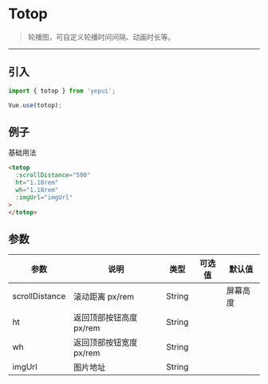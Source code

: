 # Totop

> 轮播图，可自定义轮播时间间隔、动画时长等。

-------------

## 引入

```javascript
import { totop } from 'yepui';

Vue.use(totop);
```

## 例子

基础用法

```html
<totop 
  :scrollDistance="500" 
  ht="1.18rem" 
  wh="1.18rem" 
  :imgUrl="imgUrl"
>
</totop>

```

## 参数
| 参数 | 说明 | 类型 | 可选值 | 默认值 |
|------|-------|---------|-------|--------|
| scrollDistance | 滚动距离 px/rem| String | | 屏幕高度 |
| ht | 返回顶部按钮高度 px/rem| String | | |
| wh | 返回顶部按钮宽度 px/rem| String | |  |
| imgUrl | 图片地址 | String | |  |
